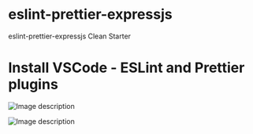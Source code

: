 # eslint-prettier-expressjs
eslint-prettier-expressjs Clean Starter

# Install VSCode - ESLint and Prettier plugins

![Image description](https://i.ibb.co/1RntmMK/Screen-Shot-2019-10-23-at-14-55-29.png)

![Image description](https://i.ibb.co/WfCqJt8/Screen-Shot-2019-10-23-at-14-55-02.png)

